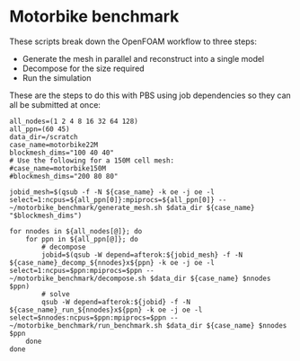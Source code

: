 # Motorbike benchmark

These scripts break down the OpenFOAM workflow to three steps:

* Generate the mesh in parallel and reconstruct into a single model
* Decompose for the size required
* Run the simulation

These are the steps to do this with PBS using job dependencies so they can all be submitted at once:

```
all_nodes=(1 2 4 8 16 32 64 128)
all_ppn=(60 45)
data_dir=/scratch
case_name=motorbike22M
blockmesh_dims="100 40 40"
# Use the following for a 150M cell mesh:
#case_name=motorbike150M
#blockmesh_dims="200 80 80"

jobid_mesh=$(qsub -f -N ${case_name} -k oe -j oe -l select=1:ncpus=${all_ppn[0]}:mpiprocs=${all_ppn[0]} -- ~/motorbike_benchmark/generate_mesh.sh $data_dir ${case_name} "$blockmesh_dims")

for nnodes in ${all_nodes[@]}; do
    for ppn in ${all_ppn[@]}; do
        # decompose
        jobid=$(qsub -W depend=afterok:${jobid_mesh} -f -N ${case_name}_decomp_${nnodes}x${ppn} -k oe -j oe -l select=1:ncpus=$ppn:mpiprocs=$ppn -- ~/motorbike_benchmark/decompose.sh $data_dir ${case_name} $nnodes $ppn)
        # solve
        qsub -W depend=afterok:${jobid} -f -N ${case_name}_run_${nnodes}x${ppn} -k oe -j oe -l select=$nnodes:ncpus=$ppn:mpiprocs=$ppn -- ~/motorbike_benchmark/run_benchmark.sh $data_dir ${case_name} $nnodes $ppn
    done
done
```